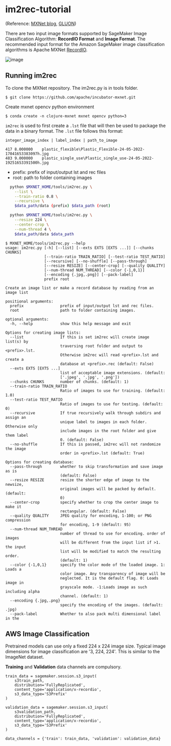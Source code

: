 # im2rec-tutorial

(Reference: [MXNet blog](https://arthurcaillau.com/image-record-iter/), [GLUON](https://cv.gluon.ai/build/examples_datasets/recordio.html))

There are two input image formats supported by SageMaker Image Classification Algorithm: **RecordIO Format** and **Image Format**. The recommended input format for the Amazon SageMaker image classification algorithms is Apache MXNet [RecordIO](https://mxnet.apache.org/versions/1.9.1/api/faq/recordio.html).

![image](https://d2908q01vomqb2.cloudfront.net/f1f836cb4ea6efb2a0b1b99f41ad8b103eff4b59/2019/02/21/identify-birds-2.gif)


## Running im2rec

To clone the MXNet repository. The im2rec.py is in tools folder.
```git
$ git clone https://github.com/apache/incubator-mxnet.git
```

Create mxnet opencv python environment
```conda
$ conda create -n clojure-mxnet mxnet opencv python=3
```

`im2rec` is used to first create a `.lst` file that will then be used to package the data in a binary format. The `.lst` file follows this format:
```
integer_image_index | label_index | path_to_image

417	8.000000	plastic_flexible\Plastic_Flexible-24-05-2022-17041653383097h.jpg
483	9.000000	plastic_single_use\Plastic_single_use-24-05-2022-19251653391500h.jpg
```

- prefix: prefix of input/output lst and rec files
- root: path to folder containing images
```bash
  python $MXNET_HOME/tools/im2rec.py \
    --list \
    --train-ratio 0.8 \
    --recursive \
    $data_path/data (prefix) $data_path (root)

  python $MXNET_HOME/tools/im2rec.py \
    --resize 224 \
    --center-crop \
    --num-thread 4 \
    $data_path/data $data_path
```

```
$ MXNET_HOME/tools/im2rec.py --help
usage: im2rec.py [-h] [--list] [--exts EXTS [EXTS ...]] [--chunks CHUNKS]
                 [--train-ratio TRAIN_RATIO] [--test-ratio TEST_RATIO]
                 [--recursive] [--no-shuffle] [--pass-through]
                 [--resize RESIZE] [--center-crop] [--quality QUALITY]
                 [--num-thread NUM_THREAD] [--color {-1,0,1}]
                 [--encoding {.jpg,.png}] [--pack-label]
                 prefix root

Create an image list or make a record database by reading from an image list

positional arguments:
  prefix                prefix of input/output lst and rec files.
  root                  path to folder containing images.

optional arguments:
  -h, --help            show this help message and exit

Options for creating image lists:
  --list                If this is set im2rec will create image list(s) by
                        traversing root folder and output to <prefix>.lst.
                        Otherwise im2rec will read <prefix>.lst and create a
                        database at <prefix>.rec (default: False)
  --exts EXTS [EXTS ...]
                        list of acceptable image extensions. (default:
                        ['.jpeg', '.jpg', '.png'])
  --chunks CHUNKS       number of chunks. (default: 1)
  --train-ratio TRAIN_RATIO
                        Ratio of images to use for training. (default: 1.0)
  --test-ratio TEST_RATIO
                        Ratio of images to use for testing. (default: 0)
  --recursive           If true recursively walk through subdirs and assign an
                        unique label to images in each folder. Otherwise only
                        include images in the root folder and give them label
                        0. (default: False)
  --no-shuffle          If this is passed, im2rec will not randomize the image
                        order in <prefix>.lst (default: True)

Options for creating database:
  --pass-through        whether to skip transformation and save image as is
                        (default: False)
  --resize RESIZE       resize the shorter edge of image to the newsize,
                        original images will be packed by default. (default:
                        0)
  --center-crop         specify whether to crop the center image to make it
                        rectangular. (default: False)
  --quality QUALITY     JPEG quality for encoding, 1-100; or PNG compression
                        for encoding, 1-9 (default: 95)
  --num-thread NUM_THREAD
                        number of thread to use for encoding. order of images
                        will be different from the input list if >1. the input
                        list will be modified to match the resulting order.
                        (default: 1)
  --color {-1,0,1}      specify the color mode of the loaded image. 1: Loads a
                        color image. Any transparency of image will be
                        neglected. It is the default flag. 0: Loads image in
                        grayscale mode. -1:Loads image as such including alpha
                        channel. (default: 1)
  --encoding {.jpg,.png}
                        specify the encoding of the images. (default: .jpg)
  --pack-label          Whether to also pack multi dimensional label in the
```

## AWS Image Classification

Pretrained models can use only a fixed 224 x 224 image size. Typical image dimensions for image classification are '3, 224, 224'. This is similar to the ImageNet dataset.

**Training** and **Validation** data channels are compulsory.
```
train_data = sagemaker.session.s3_input(
    s3train_path, 
    distribution='FullyReplicated', 
    content_type='application/x-recordio', 
    s3_data_type='S3Prefix'
)

validation_data = sagemaker.session.s3_input(
    s3validation_path, 
    distribution='FullyReplicated', 
    content_type='application/x-recordio', 
    s3_data_type='S3Prefix'
)

data_channels = {'train': train_data, 'validation': validation_data}
```
